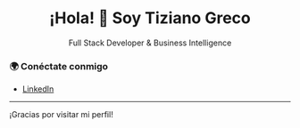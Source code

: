 <h1 align="center">¡Hola! 👋 Soy Tiziano Greco</h1>

<p align="center">
  Full Stack Developer & Business Intelligence
</p>


### 🌍 Conéctate conmigo

- [LinkedIn](https://www.linkedin.com/in/grecotiziano/)

---

¡Gracias por visitar mi perfil!
